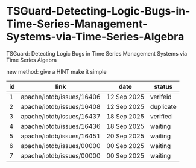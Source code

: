 # TSGuard-Detecting-Logic-Bugs-in-Time-Series-Management-Systems-via-Time-Series-Algebra
TSGuard: Detecting Logic Bugs in Time Series Management Systems via Time Series Algebra

new method: give a HINT make it simple

| id  | link | date | status | 
| ------------- | ------------- | ------------- | ------------- | 
| 1  | apache/iotdb/issues/16406  | 12 Sep 2025  | verifeid  | 
| 2  | apache/iotdb/issues/16408  | 12 Sep 2025  | duplicate  | 
| 3  | apache/iotdb/issues/16437  | 18 Sep 2025  | verified  | 
| 4  | apache/iotdb/issues/16436  | 18 Sep 2025  | waiting  | 
| 5  | apache/iotdb/issues/16451  | 20 Sep 2025  | waiting  | 
| 6  | apache/iotdb/issues/00000  | 00 Sep 2025  | waiting  | 
| 7  | apache/iotdb/issues/00000  | 00 Sep 2025  | waiting  | 
